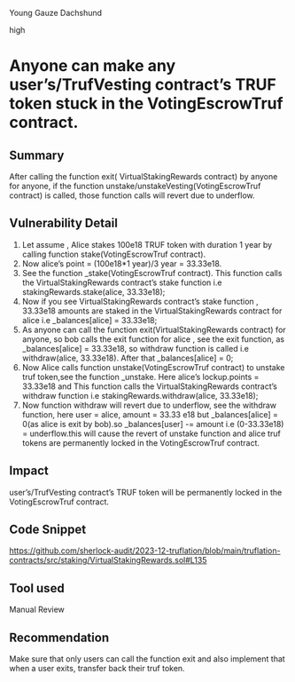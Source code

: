 Young Gauze Dachshund

high

# Anyone can make any  user’s/TrufVesting contract’s TRUF token stuck in the VotingEscrowTruf contract.

## Summary
After calling the function exit( VirtualStakingRewards contract) by anyone for anyone, if the function  unstake/unstakeVesting(VotingEscrowTruf contract) is called, those function calls will revert due to underflow.

## Vulnerability Detail
1. Let assume , Alice stakes 100e18 TRUF token with duration 1 year by calling  function stake(VotingEscrowTruf contract).
2. Now alice’s point = (100e18*1 year)/3 year = 33.33e18.
3. See the function _stake(VotingEscrowTruf contract). This function calls the VirtualStakingRewards contract’s stake function i.e  stakingRewards.stake(alice, 33.33e18);
4. Now if you see VirtualStakingRewards contract’s stake function , 33.33e18 amounts are staked in the VirtualStakingRewards contract for alice i.e  _balances[alice] = 33.33e18;
5. As anyone can call the function exit(VirtualStakingRewards contract) for anyone, so bob calls the exit function for alice , see the exit function, as  _balances[alice] = 33.33e18, so withdraw function is called i.e withdraw(alice, 33.33e18). After that  _balances[alice] = 0;
6. Now Alice calls function unstake(VotingEscrowTruf contract) to unstake truf token,see the function _unstake. Here alice’s lockup.points = 33.33e18 and This function calls the VirtualStakingRewards contract’s withdraw function i.e  stakingRewards.withdraw(alice, 33.33e18);
7. Now function withdraw will revert due to underflow, see the withdraw function, here user = alice, amount = 33.33 e18 but _balances[alice] = 0(as alice is exit by bob).so _balances[user] -= amount i.e (0-33.33e18) = underflow.this will cause the revert of unstake function and alice truf tokens are permanently locked in the  VotingEscrowTruf contract.


## Impact
user’s/TrufVesting contract’s TRUF token will be permanently locked in the VotingEscrowTruf contract.


## Code Snippet
https://github.com/sherlock-audit/2023-12-truflation/blob/main/truflation-contracts/src/staking/VirtualStakingRewards.sol#L135
## Tool used

Manual Review

## Recommendation

Make sure that only users can call the function exit and also implement that when a user exits, transfer back their truf token.
